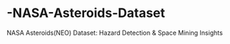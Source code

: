 # -NASA-Asteroids-Dataset
NASA Asteroids(NEO) Dataset: Hazard Detection &amp; Space Mining Insights
